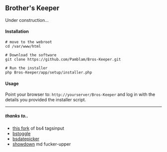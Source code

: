 ## Brother's Keeper

Under construction...

#### Installation

	# move to the webroot 
	cd /var/www/html
	
    # Download the software
    git clone https://github.com/Pamblam/Bros-Keeper.git
    
    # Run the installer
    php Bros-Keeper/app/setup/installer.php

#### Usage

Point your browser to: `http://yourserver/Bros-Keeper` and log in with the details you provided the installer script.
    
<hr>
    
##### thanks to..

 - [this fork](https://github.com/Nodws/bootstrap4-tagsinput) of bs4 tagsinput
 - [bstoggle](http://www.bootstraptoggle.com/)
 - [bsdatepicker](https://github.com/eternicode/bootstrap-datepicker)
 - [showdown](http://showdownjs.com/) md fucker-upper
